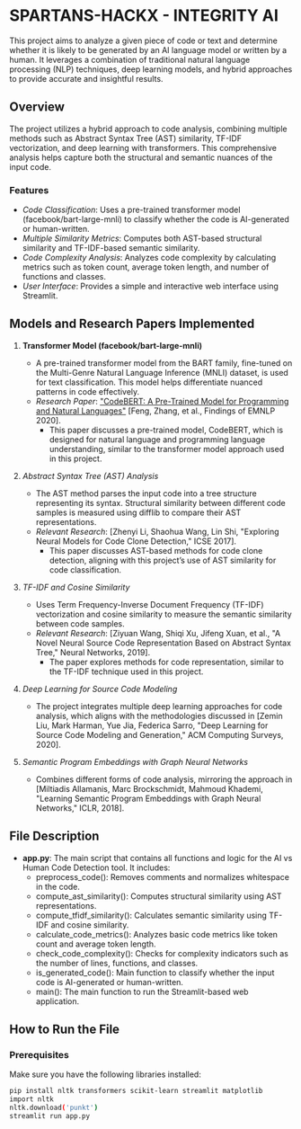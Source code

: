 # SPARTANS-HACKX - INTEGRITY AI

This project aims to analyze a given piece of code or text and determine whether it is likely to be generated by an AI language model or written by a human. It leverages a combination of traditional natural language processing (NLP) techniques, deep learning models, and hybrid approaches to provide accurate and insightful results.

## Overview

The project utilizes a hybrid approach to code analysis, combining multiple methods such as Abstract Syntax Tree (AST) similarity, TF-IDF vectorization, and deep learning with transformers. This comprehensive analysis helps capture both the structural and semantic nuances of the input code.

### Features
- *Code Classification*: Uses a pre-trained transformer model (facebook/bart-large-mnli) to classify whether the code is AI-generated or human-written.
- *Multiple Similarity Metrics*: Computes both AST-based structural similarity and TF-IDF-based semantic similarity.
- *Code Complexity Analysis*: Analyzes code complexity by calculating metrics such as token count, average token length, and number of functions and classes.
- *User Interface*: Provides a simple and interactive web interface using Streamlit.

## Models and Research Papers Implemented

1. **Transformer Model (facebook/bart-large-mnli)**
   - A pre-trained transformer model from the BART family, fine-tuned on the Multi-Genre Natural Language Inference (MNLI) dataset, is used for text classification. This model helps differentiate nuanced patterns in code effectively.
   - *Research Paper*: ["CodeBERT: A Pre-Trained Model for Programming and Natural Languages"](https://ar5iv.labs.arxiv.org/html/2002.08155) [Feng, Zhang, et al., Findings of EMNLP 2020].
     - This paper discusses a pre-trained model, CodeBERT, which is designed for natural language and programming language understanding, similar to the transformer model approach used in this project.

2. *Abstract Syntax Tree (AST) Analysis*
   - The AST method parses the input code into a tree structure representing its syntax. Structural similarity between different code samples is measured using difflib to compare their AST representations.
   - *Relevant Research*: [Zhenyi Li, Shaohua Wang, Lin Shi, "Exploring Neural Models for Code Clone Detection," ICSE 2017].
     - This paper discusses AST-based methods for code clone detection, aligning with this project’s use of AST similarity for code classification.

3. *TF-IDF and Cosine Similarity*
   - Uses Term Frequency-Inverse Document Frequency (TF-IDF) vectorization and cosine similarity to measure the semantic similarity between code samples.
   - *Relevant Research*: [Ziyuan Wang, Shiqi Xu, Jifeng Xuan, et al., "A Novel Neural Source Code Representation Based on Abstract Syntax Tree," Neural Networks, 2019].
     - The paper explores methods for code representation, similar to the TF-IDF technique used in this project.

4. *Deep Learning for Source Code Modeling*
   - The project integrates multiple deep learning approaches for code analysis, which aligns with the methodologies discussed in [Zemin Liu, Mark Harman, Yue Jia, Federica Sarro, "Deep Learning for Source Code Modeling and Generation," ACM Computing Surveys, 2020].

5. *Semantic Program Embeddings with Graph Neural Networks*
   - Combines different forms of code analysis, mirroring the approach in [Miltiadis Allamanis, Marc Brockschmidt, Mahmoud Khademi, "Learning Semantic Program Embeddings with Graph Neural Networks," ICLR, 2018].

## File Description

- **app.py**: The main script that contains all functions and logic for the AI vs Human Code Detection tool. It includes:
  - preprocess_code(): Removes comments and normalizes whitespace in the code.
  - compute_ast_similarity(): Computes structural similarity using AST representations.
  - compute_tfidf_similarity(): Calculates semantic similarity using TF-IDF and cosine similarity.
  - calculate_code_metrics(): Analyzes basic code metrics like token count and average token length.
  - check_code_complexity(): Checks for complexity indicators such as the number of lines, functions, and classes.
  - is_generated_code(): Main function to classify whether the input code is AI-generated or human-written.
  - main(): The main function to run the Streamlit-based web application.

## How to Run the File

### Prerequisites

Make sure you have the following libraries installed:

```bash
pip install nltk transformers scikit-learn streamlit matplotlib
import nltk
nltk.download('punkt')
streamlit run app.py
